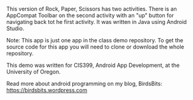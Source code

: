 This version of Rock, Paper, Scissors has two activities. There is an AppCompat Toolbar on the second activity with an "up" button for navigating back tot he first activity. It was written in Java using Android Studio.

Note: This app is just one app in the class demo repository. To get the source code for this app you will need to clone or download the whole repository.

This demo was written for CIS399, Android App Development, at the University of Oregon.

Read more about android programming on my blog, BirdsBits: https://birdsbits.wordpress.com
